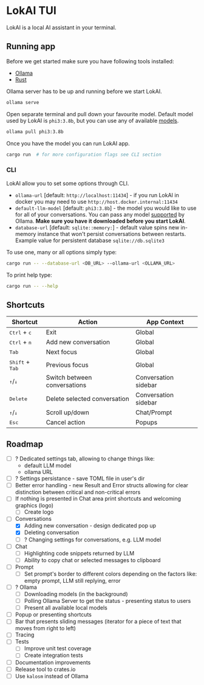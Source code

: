 # LokAI TUI

LokAI is a local AI assistant in your terminal.

## Running app

Before we get started make sure you have following tools installed:

-   [Ollama](https://ollama.com/download)
-   [Rust](https://www.rust-lang.org/tools/install)

Ollama server has to be up and running before we start LokAI.

```bash
ollama serve
```

Open separate terminal and pull down your favourite model. Default model used by LokAI is `phi3:3.8b`, but you can use any of available [models](https://ollama.com/library).

```bash
ollama pull phi3:3.8b
```

Once you have the model you can run LokAI app.

```bash
cargo run  # for more configuration flags see CLI section
```

### CLI

LokAI allow you to set some options through CLI.

-   `ollama-url` [default: `http://localhost:11434`] - if you run LokAI in docker you may need to use `http://host.docker.internal:11434`
-   `default-llm-model` [default: `phi3:3.8b`] - the model you would like to use for all of your conversations. You can pass any model [supported](https://ollama.com/library) by Ollama. **Make sure you have it downloaded before you start LokAI**.
-   `database-url` [default: `sqlite::memory:`] - default value spins new in-memory instance that won't persist conversations between restarts. Example value for persistent database `sqlite://db.sqlite3`

To use one, many or all options simply type:

```bash
cargo run -- --database-url <DB_URL> --ollama-url <OLLAMA_URL>
```

To print help type:

```bash
cargo run -- --help
```

## Shortcuts

| Shortcut                          | Action                       | App Context          |
| --------------------------------- | ---------------------------- | -------------------- |
| <kbd>Ctrl</kbd> + <kbd>c</kbd>    | Exit                         | Global               |
| <kbd>Ctrl</kbd> + <kbd>n</kbd>    | Add new conversation         | Global               |
| <kbd>Tab</kbd>                    | Next focus                   | Global               |
| <kbd>Shift</kbd> + <kbd>Tab</kbd> | Previous focus               | Global               |
| <kbd>↑</kbd>/<kbd>↓</kbd>         | Switch between conversations | Conversation sidebar |
| <kbd>Delete</kbd>                 | Delete selected conversation | Conversation sidebar |
| <kbd>↑</kbd>/<kbd>↓</kbd>         | Scroll up/down               | Chat/Prompt          |
| <kbd>Esc</kbd>                    | Cancel action                | Popups               |

## Roadmap

-   [ ] ? Dedicated settings tab, allowing to change things like:
    -   default LLM model
    -   ollama URL
-   [ ] ? Settings persistance - save TOML file in user's dir
-   [ ] Better error handling - new Result and Error structs allowing for clear distinction between critical and non-critical errors
-   [ ] If nothing is presented in Chat area print shortcuts and welcoming graphics (logo)
    -   [ ] Create logo
-   [ ] Conversations
    -   [x] Adding new conversation - design dedicated pop up
    -   [x] Deleting conversation
    -   [ ] ? Changing settings for conversations, e.g. LLM model
-   [ ] Chat
    -   [ ] Highlighting code snippets returned by LLM
    -   [ ] Ability to copy chat or selected messages to clipboard
-   [ ] Prompt
    -   [ ] Set prompt's border to different colors depending on the factors like: empty prompt, LLM still replying, error
-   [ ] ? Ollama
    -   [ ] Downloading models (in the background)
    -   [ ] Polling Ollama Server to get the status - presenting status to users
    -   [ ] Present all available local models
-   [ ] Popup or presenting shortcuts
-   [ ] Bar that presents sliding messages (iterator for a piece of text that moves from right to left)
-   [ ] Tracing
-   [ ] Tests
    -   [ ] Improve unit test coverage
    -   [ ] Create integration tests
-   [ ] Documentation improvements
-   [ ] Release tool to crates.io
-   [ ] Use `kalosm` instead of Ollama
